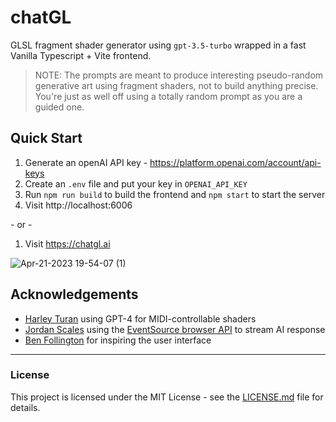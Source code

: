 # chatGL

GLSL fragment shader generator using `gpt-3.5-turbo` wrapped in a fast Vanilla Typescript + Vite frontend.

> NOTE: The prompts are meant to produce interesting pseudo-random generative art using fragment shaders, not to build anything precise. You're just as well off using a totally random prompt as you are a guided one.

## Quick Start

1. Generate an openAI API key - https://platform.openai.com/account/api-keys
2. Create an `.env` file and put your key in `OPENAI_API_KEY`
3. Run `npm run build` to build the frontend and `npm start` to start the server
4. Visit http://localhost:6006

\- or -

1. Visit https://chatgl.ai

![Apr-21-2023 19-54-07 (1)](https://user-images.githubusercontent.com/64439681/233750420-b63738db-67a3-47c3-b727-b9a923841a26.gif)

## Acknowledgements

* [Harley Turan](https://twitter.com/hturan/status/1638230938080485376) using GPT-4 for MIDI-controllable shaders
* [Jordan Scales](https://github.com/jdan/deepdive) using the [EventSource browser API](https://developer.mozilla.org/en-US/docs/Web/API/EventSource) to stream AI response
* [Ben Follington](https://github.com/bfollington/) for inspiring the user interface
---

### License

This project is licensed under the MIT License - see the [LICENSE.md](https://github.com/benjitrosch/chatGL/blob/main/LICENSE) file for details.
